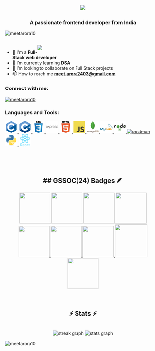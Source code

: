 <h1 align="center">
    <img src="https://readme-typing-svg.herokuapp.com/?font=Righteous&size=35&center=true&vCenter=true&width=500&height=70&duration=4000&lines=Hi+There!+🙏🙏;+I'm+Meet+Arora!;" />
</h1>
<h3 align="center">A passionate frontend developer from India</h3>

<p align="left"> <img src="https://komarev.com/ghpvc/?username=meetarora10&label=Profile%20views&color=0e75b6&style=flat" alt="meetarora10" /> </p>
<br/>
<img align="right" width="400" src="https://user-images.githubusercontent.com/74038190/229223263-cf2e4b07-2615-4f87-9c38-e37600f8381a.gif">


- 🔭 I'm a <b> Full-Stack web developer </b>
- 🌱 I’m currently learning **DSA**
- 👯 I’m looking to collaborate on Full Stack projects
- 📫 How to reach me **meet.arora2403@gmail.com**

<h3 align="left">Connect with me:</h3>
<p align="left">
<a href="https://www.linkedin.com/in/meet-arora-603682296" target="blank"><img align="center" src="https://raw.githubusercontent.com/rahuldkjain/github-profile-readme-generator/master/src/images/icons/Social/linked-in-alt.svg" alt="meetarora10" height="30" width="40" /></a>
<p align="left">
</p>

<h3 align="left">Languages and Tools:</h3>
<p align="left"> <a href="https://www.cprogramming.com/" target="_blank" rel="noreferrer"> <img src="https://raw.githubusercontent.com/devicons/devicon/master/icons/c/c-original.svg" alt="c" width="40" height="40"/> </a> <a href="https://www.w3schools.com/cpp/" target="_blank" rel="noreferrer"> <img src="https://raw.githubusercontent.com/devicons/devicon/master/icons/cplusplus/cplusplus-original.svg" alt="cplusplus" width="40" height="40"/> </a> <a href="https://www.w3schools.com/css/" target="_blank" rel="noreferrer"> <img src="https://raw.githubusercontent.com/devicons/devicon/master/icons/css3/css3-original-wordmark.svg" alt="css3" width="40" height="40"/> </a> <a href="https://expressjs.com" target="_blank" rel="noreferrer"> <img src="https://raw.githubusercontent.com/devicons/devicon/master/icons/express/express-original-wordmark.svg" alt="express" width="40" height="40"/> </a> <a href="https://www.w3.org/html/" target="_blank" rel="noreferrer"> <img src="https://raw.githubusercontent.com/devicons/devicon/master/icons/html5/html5-original-wordmark.svg" alt="html5" width="40" height="40"/> </a> <a href="https://developer.mozilla.org/en-US/docs/Web/JavaScript" target="_blank" rel="noreferrer"> <img src="https://raw.githubusercontent.com/devicons/devicon/master/icons/javascript/javascript-original.svg" alt="javascript" width="40" height="40"/> </a> <a href="https://www.mongodb.com/" target="_blank" rel="noreferrer"> <img src="https://raw.githubusercontent.com/devicons/devicon/master/icons/mongodb/mongodb-original-wordmark.svg" alt="mongodb" width="40" height="40"/> </a> <a href="https://www.mysql.com/" target="_blank" rel="noreferrer"> <img src="https://raw.githubusercontent.com/devicons/devicon/master/icons/mysql/mysql-original-wordmark.svg" alt="mysql" width="40" height="40"/> </a> <a href="https://nodejs.org" target="_blank" rel="noreferrer"> <img src="https://raw.githubusercontent.com/devicons/devicon/master/icons/nodejs/nodejs-original-wordmark.svg" alt="nodejs" width="40" height="40"/> </a> <a href="https://postman.com" target="_blank" rel="noreferrer"> <img src="https://www.vectorlogo.zone/logos/getpostman/getpostman-icon.svg" alt="postman" width="40" height="40"/> </a> <a href="https://www.python.org" target="_blank" rel="noreferrer"> <img src="https://raw.githubusercontent.com/devicons/devicon/master/icons/python/python-original.svg" alt="python" width="40" height="40"/> </a> <a href="https://reactjs.org/" target="_blank" rel="noreferrer"> <img src="https://raw.githubusercontent.com/devicons/devicon/master/icons/react/react-original-wordmark.svg" alt="react" width="40" height="40"/> </a> </p>
<br>
<br>
<br>
<h2 align="center">## GSSOC(24) Badges 🪶</h2>
<div style='display:flex; align-items:center; gap: 10px;' align='center'><a href="https://gssoc.girlscript.tech/leaderboard">
<img src="https://github.com/user-attachments/assets/06fc63bf-556a-4e90-b56d-05fdc5e0df08" width="100px" height="100px" />
    <img src="https://github.com/user-attachments/assets/21299d69-e329-45d7-844d-a01e745b324c" width="100px" height="100px" />
  
  <img src="https://github.com/user-attachments/assets/3efaf0ca-3929-4d20-a277-06b66d98beab" width="100px" height="100px" />
  <img src="https://github.com/user-attachments/assets/b85949f5-968c-41ff-a28a-78d7e726cebb" width="100px" height="100px" />
  <img src="https://github.com/user-attachments/assets/fcc2d69c-3638-42d6-b5d3-0f463b7f46b1" width="100px" height="100px" />
  <img src="https://github.com/user-attachments/assets/21299d69-e329-45d7-844d-a01e745b324c" width="100px" height="100px" />
  <img src="https://github.com/user-attachments/assets/6414e873-3f31-41a2-9858-e350ca4be389" width="100px" height="100px" />
  <img src="https://github.com/user-attachments/assets/caeee287-a93d-48c4-a845-334f253200e6" width="105px" height="105px" />
<img src="https://github.com/user-attachments/assets/f9d75699-d3ef-476e-bf8f-44a3bdc6bda3" width="100px" height="100px" />
</a>
</div>
<br> <br>
<h2 align="center">⚡ Stats ⚡</h2>
<br>
<div align="center">
  <img src="https://streak-stats.demolab.com?user=meetarora10&locale=en&mode=daily&theme=dracula&hide_border=false&border_radius=5" height="150" alt="streak graph"  />
  <img src="https://github-readme-stats.vercel.app/api?username=meetarora10&hide_title=false&hide_rank=false&show_icons=true&include_all_commits=true&count_private=true&disable_animations=false&theme=dracula&locale=en&hide_border=false" height="150" alt="stats graph"  />
</div>
<p><img align="center" src="https://github-readme-stats.vercel.app/api/top-langs?username=meetarora10&show_icons=true&locale=en&layout=compact" alt="meetarora10" /></p>

